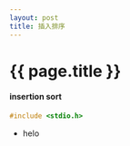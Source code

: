 ```yaml
---
layout: post
title: 插入排序 
---
```


{{ page.title }}
================
#### insertion sort
```C
#include <stdio.h>
```

* helo
